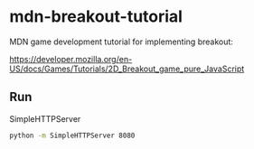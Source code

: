 # mdn-breakout-tutorial

MDN game development tutorial for implementing breakout:

https://developer.mozilla.org/en-US/docs/Games/Tutorials/2D_Breakout_game_pure_JavaScript

## Run

SimpleHTTPServer

```bash
python -m SimpleHTTPServer 8080
```
